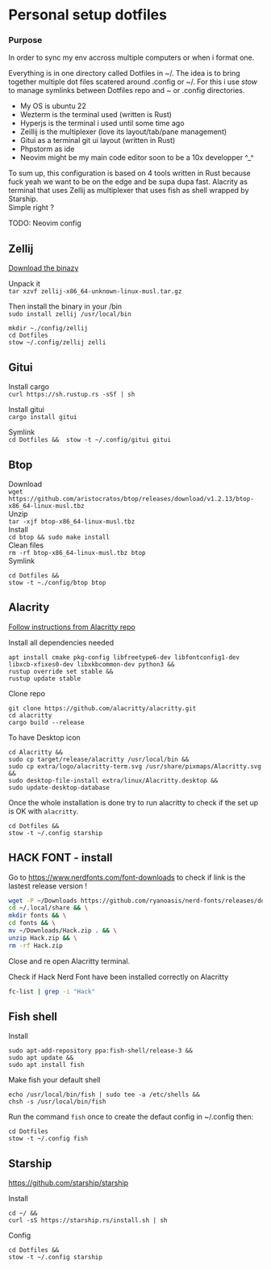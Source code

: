 # Personal setup dotfiles

### Purpose

In order to sync my env accross multiple computers or when i format one.

Everything is in one directory called Dotfiles in ~/. The idea is to bring together multiple dot files scatered around .config or ~/.
For this i use *stow* to manage symlinks between Dotfiles repo and ~ or .config directories.

- My OS is ubuntu 22
- Wezterm is the terminal used (written is Rust)
- Hyperjs is the terminal i used until some time ago
- Zeillij is the multiplexer (love its layout/tab/pane management)
- Gitui as a terminal git ui layout (written in Rust)
- Phpstorm as ide 
- Neovim might be my main code editor soon to be a 10x developper ^_^

To sum up, this configuration is based on 4 tools written in Rust because fuck yeah we want to be on the edge and be supa dupa fast.
Alacrity as terminal that uses Zellij as multiplexer that uses fish as shell wrapped by Starship.  
Simple right ?

TODO: Neovim config


## Zellij

[Download the binazy](https://zellij.dev/)

Unpack it  
`tar xzvf zellij-x86_64-unknown-linux-musl.tar.gz`

Then install the binary in your /bin  
`sudo install zellij /usr/local/bin`

```
mkdir ~./config/zellij
cd Dotfiles
stow ~/.config/zellij zelli
```
## Gitui

Install cargo  
`curl https://sh.rustup.rs -sSf | sh`

Install gitui  
`cargo install gitui`

Symlink  
`cd Dotfiles && 
stow -t ~/.config/gitui gitui`

## Btop

Download  
`wget https://github.com/aristocratos/btop/releases/download/v1.2.13/btop-x86_64-linux-musl.tbz`  
Unzip  
`tar -xjf btop-x86_64-linux-musl.tbz`  
Install  
`cd btop && sudo make install`  
Clean files  
`rm -rf btop-x86_64-linux-musl.tbz btop`  
Symlink
```
cd Dotfiles && 
stow -t ~./config/btop btop
```


## Alacrity 

[Follow instructions from Alacritty repo](https://github.com/alacritty/alacritty/blob/master/INSTALL.md)

Install  all dependencies needed  
```
apt install cmake pkg-config libfreetype6-dev libfontconfig1-dev libxcb-xfixes0-dev libxkbcommon-dev python3 && 
rustup override set stable && 
rustup update stable
```

Clone repo  
```
git clone https://github.com/alacritty/alacritty.git 
cd alacritty
cargo build --release
```

To have Desktop icon

```
cd Alacritty && 
sudo cp target/release/alacritty /usr/local/bin && 
sudo cp extra/logo/alacritty-term.svg /usr/share/pixmaps/Alacritty.svg &&
sudo desktop-file-install extra/linux/Alacritty.desktop &&
sudo update-desktop-database
```

Once the whole installation is done try to run alacritty to check if the set up is OK with `alacritty`.  
```
cd Dotfiles &&
stow -t ~/.config starship
```


## HACK FONT - install

Go to https://www.nerdfonts.com/font-downloads to check if link is the lastest release version !

```sh
wget -P ~/Downloads https://github.com/ryanoasis/nerd-fonts/releases/download/v3.0.2/Hack.zip && \
cd ~/.local/share && \
mkdir fonts && \
cd fonts && \
mv ~/Downloads/Hack.zip . && \
unzip Hack.zip && \
rm -rf Hack.zip
```

Close and re open Alacritty terminal.


Check if Hack Nerd Font have been installed correctly on Alacritty  
```sh
fc-list | grep -i "Hack"
```

## Fish shell

Install
```
sudo apt-add-repository ppa:fish-shell/release-3 &&
sudo apt update &&
sudo apt install fish
```

Make fish your default shell
```
echo /usr/local/bin/fish | sudo tee -a /etc/shells &&
chsh -s /usr/local/bin/fish
```
Run the command `fish` once to create the defaut config in ~/.config then:
```
cd Dotfiles
stow -t ~/.config fish
```
## Starship

https://github.com/starship/starship

Install
```
cd ~/ &&
curl -sS https://starship.rs/install.sh | sh
```

Config
```
cd Dotfiles &&
stow -t ~/.config starship
```
